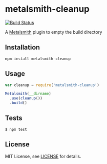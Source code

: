 # metalsmith-cleanup

[![Build Status](https://travis-ci.org/christophercliff/metalsmith-cleanup.png?branch=master)](https://travis-ci.org/christophercliff/metalsmith-cleanup)

A [Metalsmith][metalsmith] plugin to empty the build directory

## Installation

```
npm install metalsmith-cleanup
```

## Usage

```js
var cleanup = require('metalsmith-cleanup')

Metalsmith(__dirname)
  .use(cleanup())
  .build()
```

## Tests

```
$ npm test
```

## License

MIT License, see [LICENSE](https://github.com/christophercliff/metalsmith-cleanup/blob/master/LICENSE.md) for details.

[metalsmith]: http://www.metalsmith.io/
